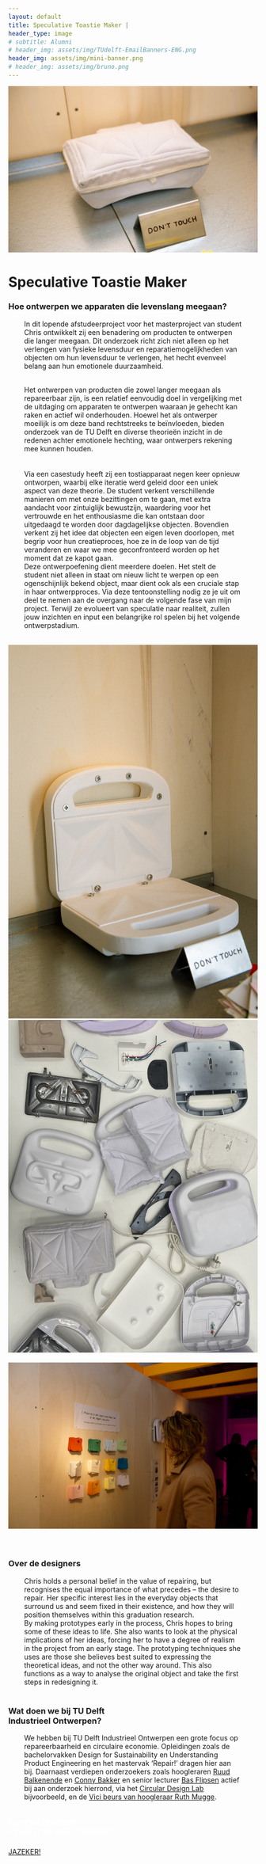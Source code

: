 ```yaml
---
layout: default
title: Speculative Toastie Maker |
header_type: image
# subtitle: Alumni
# header_img: assets/img/TUdelft-EmailBanners-ENG.png
header_img: assets/img/mini-banner.png
# header_img: assets/img/bruno.png
---
```


<!-- <img src="/assets/img/mini-banner.png" alt="Card image cap"> -->
<a href="/assets/img/Per project compressed/Toastie Maker - Top.jpg" target="_blank"><img src="/assets/img/Per project compressed/Toastie Maker - Top.jpg" alt="Card image cap"
class="main-image"></a>
<br> 


<!-- ## Title 1 -->
<div class="card toast-card shadow">
<div class="card-body">
<h1 class="card-title text-center NeueMachina-project">Speculative Toastie Maker</h1>
<h3 class="text-center NeueMachina-h4">Hoe ontwerpen we apparaten die levenslang meegaan?</h3>
  <div class="card-body text-center card-text" style="margin-left: 2rem;margin-right: 2rem;">
In dit lopende afstudeerproject voor het masterproject van student Chris ontwikkelt zij een
benadering om producten te ontwerpen die langer meegaan. Dit onderzoek richt zich niet alleen op het
verlengen van fysieke levensduur en reparatiemogelijkheden van objecten om hun levensduur te
verlengen, het hecht evenveel belang aan hun emotionele duurzaamheid. <br>
<br>

Het ontwerpen van producten die zowel langer meegaan als repareerbaar zijn, is een relatief eenvoudig
doel in vergelijking met de uitdaging om apparaten te ontwerpen waaraan je gehecht kan raken en actief
wil onderhouden. Hoewel het als ontwerper moeilijk is om deze band rechtstreeks te beïnvloeden, bieden
onderzoek van de TU Delft en diverse theorieën inzicht in de redenen achter emotionele hechting, waar
ontwerpers rekening mee kunnen houden.<br>  
<br>
Via een casestudy heeft zij een tostiapparaat negen keer opnieuw ontworpen, waarbij elke iteratie werd
geleid door een uniek aspect van deze theorie. De student verkent verschillende manieren om met onze
bezittingen om te gaan, met extra aandacht voor zintuiglijk bewustzijn, waardering voor het vertrouwde en
het enthousiasme die kan ontstaan door uitgedaagd te worden door dagdagelijkse objecten. Bovendien
verkent zij het idee dat objecten een eigen leven doorlopen, met begrip voor hun creatieproces, hoe ze in
de loop van de tijd veranderen en waar we mee geconfronteerd worden op het moment dat ze kapot
gaan. 
<br>
Deze ontwerpoefening dient meerdere doelen. Het stelt de student niet alleen in staat om nieuw licht te
werpen op een ogenschijnlijk bekend object, maar dient ook als een cruciale stap in haar ontwerpproces.
Via deze tentoonstelling nodig ze je uit om deel te nemen aan de overgang naar de volgende fase van
mijn project. Terwijl ze evolueert van speculatie naar realiteit, zullen jouw inzichten en input een
belangrijke rol spelen bij het volgende ontwerpstadium.
  </div>
</div>
</div>
<br>
<div class="container">
  <div class="row">
    <div class="col-sm">
      <a href="/assets/img/Per project compressed/TUDDDW_23002_compressed-95.jpg" target="_blank"><img src="/assets/img/Per project compressed/TUDDDW_23002_compressed-95.jpg" alt="Card image cap"></a>
    </div>
    <div class="col-sm">
      <a href="/assets/img/Per project compressed/Toastie Maker - 2.jpg" target="_blank"><img src="/assets/img/Per project compressed/Toastie Maker - 2.jpeg" alt="Card image cap"></a>
    </div>
  </div><br>
  <div class="row">
    <div class="col-sm">
      <a href="/assets/img/Per project compressed/Toastie Maker - 3.jpg" target="_blank"><img src="/assets/img/Per project compressed/Toastie Maker - 3.jpg" alt="Card image cap"></a>
    </div>
  </div>
  <br>
</div>
<br>
<!-- ## Title 2 -->
<div class="card white-card shadow">
<div class="card-body">
<h3 class="card-title text-center NeueMachina-h3">Over de designers</h3>
  <div class="card-body text-center card-text" style="margin-left: 2rem;margin-right: 2rem;">
Chris holds a personal belief in the value of repairing, but recognises the equal importance
of what precedes – the desire to repair. Her specific interest lies in the everyday objects that surround us
and seem fixed in their existence, and how they will position themselves within this graduation research.
<br>
By making prototypes early in the process, Chris hopes to bring some of these ideas to life. She also
wants to look at the physical implications of her ideas, forcing her to have a degree of realism in the
project from an early stage. The prototyping techniques she uses are those she believes best suited to
expressing the theoretical ideas, and not the other way around. This also functions as a way to analyse
the original object and take the first steps in redesigning it.
  </div>
</div>
</div>
<br>
<!-- ## Title 3   -->
<div class="card white-card shadow">
<div class="card-body">
<h3 class="card-title text-center NeueMachina-h3">Wat doen we bij TU Delft<br> Industrieel Ontwerpen?</h3>
  <div class="card-body text-center card-text" style="margin-left: 2rem;margin-right: 2rem;">
We hebben bij TU Delft Industrieel Ontwerpen een grote focus op repareerbaarheid en circulaire
economie. Opleidingen zoals de bachelorvakken Design for Sustainability en Understanding Product
Engineering en het mastervak ‘Repair!’ dragen hier aan bij. Daarnaast verdiepen onderzoekers zoals
hoogleraren 
<a href="https://www.tudelft.nl/en/ide/about-ide/people/balkenende-ar/" target="_blank"><u>Ruud Balkenende</u></a>
 en 
 <a href="https://www.tudelft.nl/en/ide/about-ide/people/bakker-ca/" target="_blank"><u>Conny Bakker</u></a>
  en senior lecturer 
  <a href="https://www.tudelft.nl/en/ide/about-ide/people/flipsen-sfj/" target="_blank"><u>Bas Flipsen</u></a>
   actief bij aan onderzoek
hierrond, via het 
<a href="https://delftdesignlabs.org/circular-design-lab/about/" target="_blank"><u>Circular Design Lab</u></a>
 bijvoorbeeld, en de 
 <a href="https://www.tudelft.nl/en/2023/io/february/vici-grant-of-15-million-awarded-to-tu-delft-ide-professor-ruth-mugge" target="_blank"><u>Vici beurs van hoogleraar Ruth Mugge</u></a>.
  </div>
</div>
</div>
<br>
<div class="card text-center  blue-card shadow">
  <div class="card-body">
    <h5 class="card-title NeueMachina-h4" style="color:white;">MEER WETEN OVER <br>TU DELFT EN HIER STUDEREN?</h5>
    <a href="https://www.tudelft.nl/onderwijs/praktische-zaken/voorzieningen" class="btn btn-primary NeueMachina">JAZEKER!</a>
  </div>
</div>
